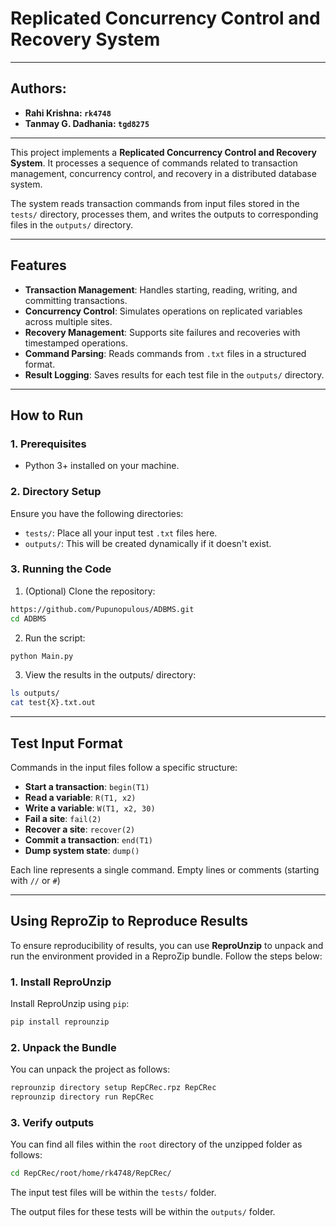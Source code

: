 # Replicated Concurrency Control and Recovery System
---

## Authors: 
- **Rahi Krishna: `rk4748`**
- **Tanmay G. Dadhania: `tgd8275`**

---

This project implements a **Replicated Concurrency Control and Recovery System**. It processes a sequence of commands related to transaction management, concurrency control, and recovery in a distributed database system.

The system reads transaction commands from input files stored in the `tests/` directory, processes them, and writes the outputs to corresponding files in the `outputs/` directory.

---

## Features
- **Transaction Management**: Handles starting, reading, writing, and committing transactions.
- **Concurrency Control**: Simulates operations on replicated variables across multiple sites.
- **Recovery Management**: Supports site failures and recoveries with timestamped operations.
- **Command Parsing**: Reads commands from `.txt` files in a structured format.
- **Result Logging**: Saves results for each test file in the `outputs/` directory.

---

## How to Run

### 1. **Prerequisites**
- Python 3+ installed on your machine.

### 2. **Directory Setup**
Ensure you have the following directories:
- `tests/`: Place all your input test `.txt` files here.
- `outputs/`: This will be created dynamically if it doesn't exist.

### 3. **Running the Code**
1. (Optional) Clone the repository:
  ```bash
  https://github.com/Pupunopulous/ADBMS.git
  cd ADBMS
  ```
2. Run the script:
  ```bash
  python Main.py
  ```
3. View the results in the outputs/ directory:
  ```bash
  ls outputs/
  cat test{X}.txt.out
  ```
---

## Test Input Format

Commands in the input files follow a specific structure:

- **Start a transaction**: `begin(T1)`
- **Read a variable**: `R(T1, x2)`
- **Write a variable**: `W(T1, x2, 30)`
- **Fail a site**: `fail(2)`
- **Recover a site**: `recover(2)`
- **Commit a transaction**: `end(T1)`
- **Dump system state**: `dump()`

Each line represents a single command. Empty lines or comments (starting with `//` or `#`)

---

## Using ReproZip to Reproduce Results

To ensure reproducibility of results, you can use **ReproUnzip** to unpack and run the environment provided in a ReproZip bundle. Follow the steps below:

### 1. **Install ReproUnzip**
Install ReproUnzip using `pip`:
  ```bash
  pip install reprounzip
  ```

### 2. **Unpack the Bundle**
You can unpack the project as follows:
  ```bash
  reprounzip directory setup RepCRec.rpz RepCRec
  reprounzip directory run RepCRec
  ```

### 3. **Verify outputs**
You can find all files within the `root` directory of the unzipped folder as follows:
  ```bash
  cd RepCRec/root/home/rk4748/RepCRec/
  ```
The input test files will be within the `tests/` folder.

The output files for these tests will be within the `outputs/` folder.

